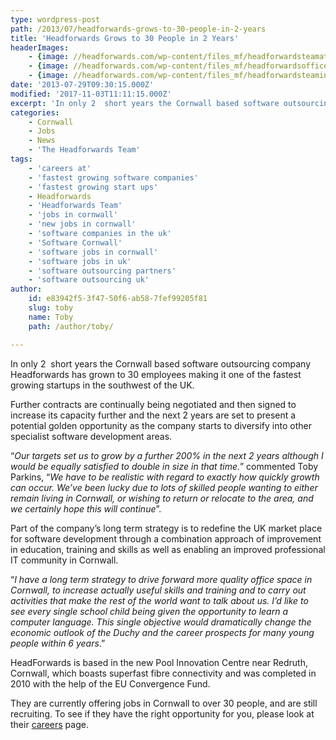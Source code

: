 ```yaml
---
type: wordpress-post
path: /2013/07/headforwards-grows-to-30-people-in-2-years
title: 'Headforwards Grows to 30 People in 2 Years'
headerImages:
    - {image: //headforwards.com/wp-content/files_mf/headforwardsteamat30.jpg, text: 'Headforwards at 30'}
    - {image: //headforwards.com/wp-content/files_mf/headforwardsofficesmall.jpg, text: ""}
    - {image: //headforwards.com/wp-content/files_mf/headforwardsteaminstandupmeeting.jpg, text: ""}
date: '2013-07-29T09:30:15.000Z'
modified: '2017-11-03T11:11:15.000Z'
excerpt: 'In only 2  short years the Cornwall based software outsourcing company Headforwards has grown to 30 employees making it one of the fastest growing startups in the southwest of the UK. Further contracts are continually being negotiated and then signed to increase its capacity further and the next 2 years are set to present a …'
categories:
    - Cornwall
    - Jobs
    - News
    - 'The Headforwards Team'
tags:
    - 'careers at'
    - 'fastest growing software companies'
    - 'fastest growing start ups'
    - Headforwards
    - 'Headforwards Team'
    - 'jobs in cornwall'
    - 'new jobs in cornwall'
    - 'software companies in the uk'
    - 'Software Cornwall'
    - 'software jobs in cornwall'
    - 'software jobs in uk'
    - 'software outsourcing partners'
    - 'software outsourcing uk'
author:
    id: e83942f5-3f47-50f6-ab58-7fef99205f81
    slug: toby
    name: Toby
    path: /author/toby/

---
```

In only 2  short years the Cornwall based software outsourcing company Headforwards has grown to 30 employees making it one of the fastest growing startups in the southwest of the UK.

Further contracts are continually being negotiated and then signed to increase its capacity further and the next 2 years are set to present a potential golden opportunity as the company starts to diversify into other specialist software development areas.

“_Our targets set us to grow by a further 200% in the next 2 years although I would be equally satisfied to double in size in that time._” commented Toby Parkins, “_We have to be realistic with regard to exactly how quickly growth can occur. We’ve been lucky due to lots of skilled people wanting to either remain living in Cornwall, or wishing to return or relocate to the area, and we certainly hope this will continue_”.

Part of the company’s long term strategy is to redefine the UK market place for software development through a combination approach of improvement in education, training and skills as well as enabling an improved professional IT community in Cornwall.

“_I have a long term strategy to drive forward more quality office space in Cornwall, to increase actually useful skills and training and to carry out activities that make the rest of the world want to talk about us. I’d like to see every single school child being given the opportunity to learn a computer language. This single objective would dramatically change the economic outlook of the Duchy and the career prospects for many young people within 6 years_.”

HeadForwards is based in the new Pool Innovation Centre near Redruth, Cornwall, which boasts superfast fibre connectivity and was completed in 2010 with the help of the EU Convergence Fund.

They are currently offering jobs in Cornwall to over 30 people, and are still recruiting. To see if they have the right opportunity for you, please look at their [careers](http://www.headforwards.com/careers/) page.
